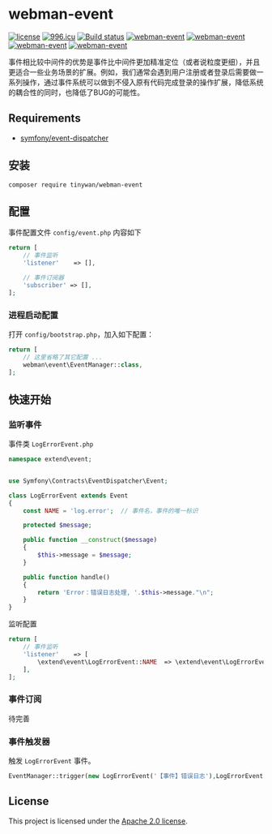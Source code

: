 # webman-event

[![license](https://img.shields.io/github/license/Tinywan/webman-event)]()
[![996.icu](https://img.shields.io/badge/link-996.icu-red.svg)](https://996.icu)
[![Build status](https://github.com/Tinywan/dnmp/workflows/CI/badge.svg)]()
[![webman-event](https://img.shields.io/github/v/release/tinywan/webman-event?include_prereleases)]()
[![webman-event](https://img.shields.io/badge/build-passing-brightgreen.svg)]()
[![webman-event](https://img.shields.io/github/last-commit/tinywan/webman-event/main)]()
[![webman-event](https://img.shields.io/github/v/tag/tinywan/webman-event?color=ff69b4)]()

事件相比较中间件的优势是事件比中间件更加精准定位（或者说粒度更细），并且更适合一些业务场景的扩展。例如，我们通常会遇到用户注册或者登录后需要做一系列操作，通过事件系统可以做到不侵入原有代码完成登录的操作扩展，降低系统的耦合性的同时，也降低了BUG的可能性。

## Requirements

- [symfony/event-dispatcher](https://github.com/symfony/event-dispatcher)

## 安装

```shell script
composer require tinywan/webman-event
```
## 配置 

事件配置文件 `config/event.php` 内容如下

```php
return [
    // 事件监听
    'listener'    => [],

    // 事件订阅器
    'subscriber' => [],
];
```
### 进程启动配置

打开 `config/bootstrap.php`，加入如下配置：

```php
return [
    // 这里省略了其它配置 ...
    webman\event\EventManager::class,
];
```
## 快速开始

### 监听事件

事件类 `LogErrorEvent.php`

```php
namespace extend\event;


use Symfony\Contracts\EventDispatcher\Event;

class LogErrorEvent extends Event
{
    const NAME = 'log.error';  // 事件名，事件的唯一标识

    protected $message;

    public function __construct($message)
    {
        $this->message = $message;
    }

    public function handle()
    {
        return 'Error：错误日志处理, '.$this->message."\n";
    }
}
```

监听配置
```php
return [
    // 事件监听
    'listener'    => [
        \extend\event\LogErrorEvent::NAME  => \extend\event\LogErrorEvent::class,
    ],
];
```

### 事件订阅

待完善

### 事件触发器

触发 `LogErrorEvent` 事件。

```php
EventManager::trigger(new LogErrorEvent('【事件】错误日志'),LogErrorEvent::NAME);
```
## License

This project is licensed under the [Apache 2.0 license](LICENSE).
